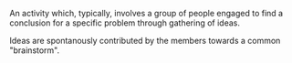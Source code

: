 An activity which, typically, involves a group of people engaged to find a conclusion for a specific problem through gathering of ideas.

Ideas are spontanously contributed by the members towards a common "brainstorm".
